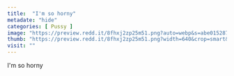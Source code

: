 ```yaml
---
title:  "I'm so horny"
metadate: "hide"
categories: [ Pussy ]
image: "https://preview.redd.it/8fhxj2zp25m51.png?auto=webp&s=abe015287ddc5493afde3dad87fbfcee36a5457e"
thumb: "https://preview.redd.it/8fhxj2zp25m51.png?width=640&crop=smart&auto=webp&s=ac7b306d15a063e64ec80852d2b5b098bc4b01a2"
visit: ""
---
```

I'm so horny
